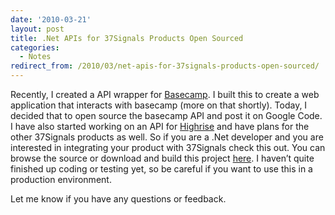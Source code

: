 ```yaml
---
date: '2010-03-21'
layout: post
title: .Net APIs for 37Signals Products Open Sourced
categories:
  - Notes
redirect_from: /2010/03/net-apis-for-37signals-products-open-sourced/
---
```


Recently, I created a API wrapper for [Basecamp](http://basecamphq.com/?referrer=ATLASBAY). I built this to create a web application that interacts with basecamp (more on that shortly). Today, I decided that to open source the basecamp API and post it on Google Code. I have also started working on an API for [Highrise](http://highrisehq.com/?referrer=ATLASBAY) and have plans for the other 37Signals products as well. So if you are a .Net developer and you are interested in integrating your product with 37Signals check this out. You can browse the source or download and build this project [here](http://code.google.com/p/37signalsdotnet/). I haven’t quite finished up coding or testing yet, so be careful if you want to use this in a production environment.

Let me know if you have any questions or feedback.

